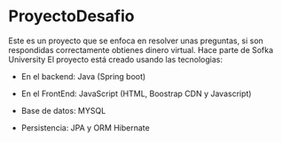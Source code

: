 # ProyectoDesafio
Este es un proyecto que se enfoca en resolver unas preguntas, si son respondidas correctamente obtienes dinero virtual. Hace parte de Sofka University 
El proyecto está creado usando las tecnologias: 



* En el backend: Java (Spring boot)

* En el FrontEnd: JavaScript (HTML, Boostrap CDN y Javascript)

* Base de datos: MYSQL

* Persistencia: JPA y ORM Hibernate 
